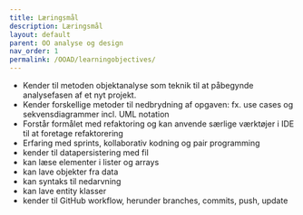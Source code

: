 ```yaml
---
title: Læringsmål
description: Læringsmål
layout: default
parent: OO analyse og design
nav_order: 1
permalink: /OOAD/learningobjectives/
---
```

- Kender til metoden objektanalyse som teknik til at påbegynde analysefasen af et nyt projekt.
- Kender forskellige metoder til nedbrydning af opgaven: fx. use cases og sekvensdiagrammer incl. UML notation
- Forstår formålet med refaktoring og kan anvende særlige værktøjer i IDE til at foretage refaktorering
- Erfaring med sprints, kollaborativ kodning og pair programming
- kender til datapersistering med fil
- kan læse elementer i lister og arrays
- kan lave objekter fra data
- kan syntaks til nedarvning
- kan lave entity klasser
- kender til GitHub workflow, herunder branches, commits, push, update